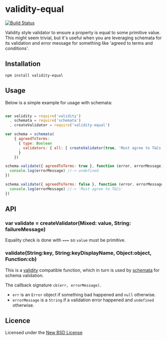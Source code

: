 # validity-equal

[![Build Status](https://travis-ci.org/bengourley/validity-equal.png?branch=master)](https://travis-ci.org/bengourley/validity-equal)

Validity style validator to ensure a property is equal to some primitive value. This
might seem trivial, but it's useful when you are leveraging schemata for its validation
and error message for something like 'agreed to terms and conditions'.

## Installation

    npm install validity-equal

## Usage

Below is a simple example for usage with schemata:

```js

var validity = require('validity')
  , schemata = require('schemata')
  , createValidator = require('validity-equal')

var schema = schemata(
    { agreedToTerms:
      { type: Boolean
      , validators: { all: [ createValidator(true, 'Must agree to T&Cs') ] }
      }
    })

schema.validate({ agreedToTerms: true }, function (error, errorMessage) {
  console.log(errorMessage) //-> undefined
})

schema.validate({ agreedToTerms: false }, function (error, errorMessage) {
  console.log(errorMessage) //-> 'Must agree to T&Cs'
})
```

## API

### var validate = createValidator(Mixed: value, String: failureMessage)

Equality check is done with `===` so `value` must be primitive.

### validate(String:key, String:keyDisplayName, Object:object, Function:cb)

This is a [validity](https://npmjs.org/package/validity) compatible function, which in turn is
used by [schemata](https://npmjs.org/package/schemata) for schema validation.

The callback signature `cb(err, errorMessage)`.
- `err` is an `Error` object if something bad happened and `null` otherwise.
- `errorMessage` is a `String` if a validation error happened and `undefined` otherwise.

## Licence
Licensed under the [New BSD License](http://opensource.org/licenses/bsd-license.php)